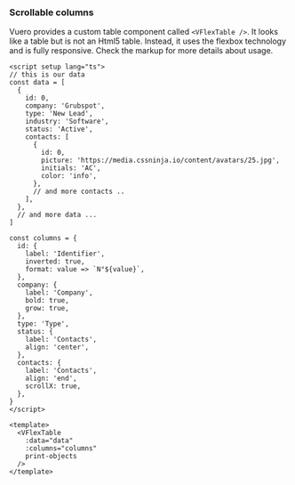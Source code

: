 ### Scrollable columns

Vuero provides a custom table component called `<VFlexTable />`.
It looks like a table but is not an Html5 table.
Instead, it uses the flexbox technology and is fully responsive.
Check the markup for more details about usage.

<!--code-->

```vue
<script setup lang="ts">
// this is our data
const data = [
  {
    id: 0,
    company: 'Grubspot',
    type: 'New Lead',
    industry: 'Software',
    status: 'Active',
    contacts: [
      {
        id: 0,
        picture: 'https://media.cssninja.io/content/avatars/25.jpg',
        initials: 'AC',
        color: 'info',
      },
      // and more contacts ..
    ],
  },
  // and more data ...
]

const columns = {
  id: {
    label: 'Identifier',
    inverted: true,
    format: value => `N°${value}`,
  },
  company: {
    label: 'Company',
    bold: true,
    grow: true,
  },
  type: 'Type',
  status: {
    label: 'Contacts',
    align: 'center',
  },
  contacts: {
    label: 'Contacts',
    align: 'end',
    scrollX: true,
  },
}
</script>

<template>
  <VFlexTable
    :data="data"
    :columns="columns"
    print-objects
  />
</template>
```

<!--/code-->
